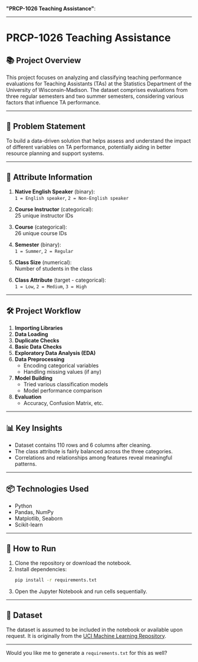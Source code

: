  **"PRCP-1026 Teaching Assistance"**:

---

# PRCP-1026 Teaching Assistance

## 📚 Project Overview

This project focuses on analyzing and classifying teaching performance evaluations for Teaching Assistants (TAs) at the Statistics Department of the University of Wisconsin-Madison. The dataset comprises evaluations from three regular semesters and two summer semesters, considering various factors that influence TA performance.

---

## 🧾 Problem Statement

To build a data-driven solution that helps assess and understand the impact of different variables on TA performance, potentially aiding in better resource planning and support systems.

---

## 🧠 Attribute Information

1. **Native English Speaker** (binary):  
   `1 = English speaker`, `2 = Non-English speaker`

2. **Course Instructor** (categorical):  
   25 unique instructor IDs

3. **Course** (categorical):  
   26 unique course IDs

4. **Semester** (binary):  
   `1 = Summer`, `2 = Regular`

5. **Class Size** (numerical):  
   Number of students in the class

6. **Class Attribute** (target - categorical):  
   `1 = Low`, `2 = Medium`, `3 = High`

---

## 🛠️ Project Workflow

1. **Importing Libraries**  
2. **Data Loading**  
3. **Duplicate Checks**  
4. **Basic Data Checks**  
5. **Exploratory Data Analysis (EDA)**  
6. **Data Preprocessing**  
   - Encoding categorical variables  
   - Handling missing values (if any)  
7. **Model Building**  
   - Tried various classification models  
   - Model performance comparison  
8. **Evaluation**  
   - Accuracy, Confusion Matrix, etc.

---

## 📊 Key Insights

- Dataset contains 110 rows and 6 columns after cleaning.
- The class attribute is fairly balanced across the three categories.
- Correlations and relationships among features reveal meaningful patterns.

---

## 📦 Technologies Used

- Python  
- Pandas, NumPy  
- Matplotlib, Seaborn  
- Scikit-learn  

---

## 🚀 How to Run

1. Clone the repository or download the notebook.
2. Install dependencies:  
   ```bash
   pip install -r requirements.txt
   ```
3. Open the Jupyter Notebook and run cells sequentially.

---

## 📁 Dataset

The dataset is assumed to be included in the notebook or available upon request. It is originally from the [UCI Machine Learning Repository](https://archive.ics.uci.edu/ml/datasets/Teaching+Assistant+Evaluation).

---

Would you like me to generate a `requirements.txt` for this as well?
